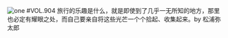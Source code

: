 ![one](http://image.wufazhuce.com/FrsYinaAzbZmBC55c5A-JLyk9oni)
#VOL.904
旅行的乐趣是什么，就是即使到了几乎一无所知的地方，那里也必定有耀眼之处，而自己要亲自将这些光芒一个个拾起、收集起来。by 松浦弥太郎
